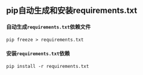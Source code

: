 ## pip自动生成和安装requirements.txt

#### 自动生成`requirements.txt`依赖文件

```shell
pip freeze > requirements.txt
```



#### 安装`requirements.txt`依赖

```shell
pip install -r requirements.txt
```

